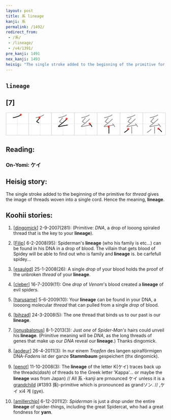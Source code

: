 ```yaml
---
layout: post
title: 系 lineage
kanji: 系
permalink: /1492/
redirect_from:
 - /系/
 - /lineage/
 - /v4/1391/
pre_kanji: 1491
nex_kanji: 1493
heisig: "The single stroke added to the beginning of the primitive for <i>thread</i> gives the image of threads woven into a single cord. Hence the meaning, <b>lineage</b>."
---
```


## `lineage`

## [7]

<div class="stroke"><img src="../images/E7B3BB.png" /></div>

## Reading:

### On-Yomi: ケイ

## Heisig story:

The single stroke added to the beginning of the primitive for <i>thread</i> gives the image of threads woven into a single cord. Hence the meaning, <b>lineage</b>.

## Koohii stories:

1) [<a href="http://kanji.koohii.com/profile/dingomick">dingomick</a>] 2-9-2007(281): (Primitive: <em>DNA</em>, a drop of looong spiraled thread that is the key to your <strong>lineage</strong>).

2) [<a href="http://kanji.koohii.com/profile/Filip">Filip</a>] 6-2-2008(95): Spiderman&#039;s<strong> lineage</strong> (who his family is etc...) can be found in his DNA in a drop of blood. The villain that gets blood of Spidey will be able to find out who is family and<strong> lineage</strong> is. be carfefull spidey...

3) [<a href="http://kanji.koohii.com/profile/esaulgd">esaulgd</a>] 25-1-2008(26): A single <em>drop</em> of your blood holds the proof of the unbroken <em>thread</em> of your<strong> lineage</strong>.

4) [<a href="http://kanji.koohii.com/profile/cleber">cleber</a>] 16-7-2009(11): One <em>drop</em> of <em>Venom</em>&#039;s blood created a<strong> lineage</strong> of evil spiders.

5) [<a href="http://kanji.koohii.com/profile/harusame">harusame</a>] 5-6-2009(10): Your<strong> lineage</strong> can be found in your DNA, a loooong molecular <em>thread</em> that can pulled from a single <em>drop</em> of blood.

6) [<a href="http://kanji.koohii.com/profile/bihzad">bihzad</a>] 24-3-2008(5): The one thread that binds us to our past is our<strong> lineage</strong>.

7) [<a href="http://kanji.koohii.com/profile/jonusbalonus">jonusbalonus</a>] 8-1-2013(3): Just <em>one</em> of <em>Spider-Man&#039;s</em> hairs could unveil his<strong> lineage</strong>. (Primitive meaning will be <em>DNA</em>, as the long threads of genes that make up our <em>DNA</em> reveal our<strong> lineage</strong>.) Thanks dingomick.

8) [<a href="http://kanji.koohii.com/profile/aodeur">aodeur</a>] 26-4-2011(3): In nur einem <em>Tropfen</em> des langen spiralförmigen DNA-<em>Faden</em>s ist der ganze <strong>Stammbaum</strong> gespeichert (thx dingomick).

9) [<a href="http://kanji.koohii.com/profile/penot">penot</a>] 11-10-2008(3): The<strong> lineage</strong> of the letter K(ケイ) traces back up the threads(<em>dash</em>) of threads to the Greek letter &#039;Kappa&#039;... or maybe the<strong> lineage</strong> was from Japan) // All 系 -kanji are prnounced ケイ unless it is a <a href="../1393">grandchild</a> (#1393 孫)-primitive which is pronounced as grandソン. // ,ケイ xi4 계 (gye).

10) [<a href="http://kanji.koohii.com/profile/amillerchip">amillerchip</a>] 6-12-2011(2): <em>Spiderman</em> is just a <em>drop</em> under the entire<strong> lineage</strong> of spider-things, including the great Spidercat, who had a great fondness for <strong>yarn</strong>.
